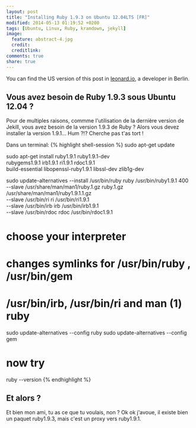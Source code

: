 ```yaml
---
layout: post
title: "Installing Ruby 1.9.3 on Ubuntu 12.04LTS [FR]"
modified: 2014-05-13 01:19:52 +0200
tags: [Ubuntu, Linux, Ruby, kramdown, jekyll]
image:
  feature: abstract-4.jpg
  credit:
  creditlink:
comments: true
share: true
---
```


You can find the US version of this post in [leonard.io](https://leonard.io/blog/2012/05/installing-ruby-1-9-3-on-ubuntu-12-04-precise-pengolin/), a developer in Berlin.

## Vous avez besoin de Ruby 1.9.3 sous Ubuntu 12.04 ?

Pour de multiples raisons, commme l'utilisation de la dernière version de Jekill, vous avez besoin de la version 1.9.3 de Ruby ? Alors vous devez installer la version 1.9.1... Hum ?!? Cherche pas t'as tort !

Dans un terminal:
{% highlight shell-session %}
sudo apt-get update

sudo apt-get install ruby1.9.1 ruby1.9.1-dev \
  rubygems1.9.1 irb1.9.1 ri1.9.1 rdoc1.9.1 \
  build-essential libopenssl-ruby1.9.1 libssl-dev zlib1g-dev

sudo update-alternatives --install /usr/bin/ruby ruby /usr/bin/ruby1.9.1 400 \
         --slave   /usr/share/man/man1/ruby.1.gz ruby.1.gz \
                        /usr/share/man/man1/ruby1.9.1.1.gz \
        --slave   /usr/bin/ri ri /usr/bin/ri1.9.1 \
        --slave   /usr/bin/irb irb /usr/bin/irb1.9.1 \
        --slave   /usr/bin/rdoc rdoc /usr/bin/rdoc1.9.1

# choose your interpreter
# changes symlinks for /usr/bin/ruby , /usr/bin/gem
# /usr/bin/irb, /usr/bin/ri and man (1) ruby
sudo update-alternatives --config ruby
sudo update-alternatives --config gem

# now try
ruby --version
{% endhighlight %}

## Et alors ?

Et bien mon ami, tu as ce que tu voulais, non ? Ok ok j'avoue, il existe bien un paquet ruby1.9.3, mais c'est un proxy vers ruby1.9.1.
